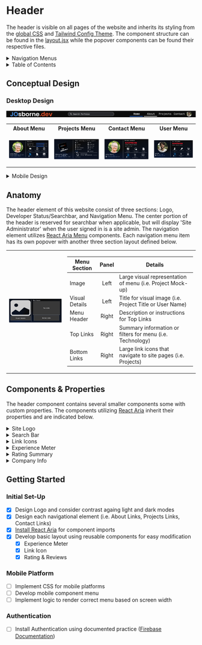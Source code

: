 # Header

The header is visible on all pages of the website and inherits its styling from the [global CSS](../globals.css) and [Tailwind Config Theme](/tailwind.config.js). The component structure can be found in the [layout.jsx](./layout.jsx) while the popover components can be found their respective files.

<details>
<summary>Navigation Menus</summary>

- [About Menu](./aboutMenu.jsx)
- [Projects Menu](./projectsMenu.jsx)
- [Contact Menu](./contactMenu.jsx)
- [User Menu](./userMenu.jsx)

</details>

<!-- TABLE OF CONTENTS -->
<details>
  <summary>Table of Contents</summary>
  <ol>
    <li><a href="#conceptual-design">Conceptual Design</a></li>
    <li><a href="#anatomy">Anatomy</a></li>
    <li><a href="#data-structure">Data Structure</a></li>
    <li><a href="#getting-started">Getting Started</a></li>
  </ol>
</details>

## Conceptual Design

### Desktop Design

![Header](/img/Header.png)

<table>
<tr><th>About Menu</th><th>Projects Menu</th><th>Contact Menu</th><th>User Menu</th></tr>
<tr><td>

![About Menu](/img/AboutMenu.png)

</td><td>

![Projects Menu](/img/ProjectsMenu.png)

</td><td>

![Contact Menu](/img/ContactMenu.png)

</td><td>

![User Menu](/img/UserMenu.png)

</td></tr>
</table>

<details>
<summary>Mobile Design</summary>

## Mobile Desing

<table>
<tr><th>Closed</th><th>Opened</th></tr>
<tr><td>

![Header](/img/HeaderMobile.png)

</td><td>

![Header](/img/HeaderMobile_Open.png)

</td></tr>
</table>

<table>
<tr><th>About Menu</th><th>Projects Menu</th><th>Contact Menu</th><th>User Menu</th></tr>
<tr><td>

![About Menu(Mobile)](/img/AboutMenuMobile.png)

</td><td>

![Project Menu(Mobile)](/img/ProjectsMenuMobile.png)

</td><td>

![Contact Menu(Mobile)](/img/ContactMenuMobie.png)

</td><td>

![User Menu(Mobile)](/img/UserMenuMobile.png)

</td></tr>
</table>

</details>

## Anatomy

The header element of this website consist of three sections: Logo, Developer Status/Searchbar, and Navigation Menu. The center portion of the header is reserved for searchbar when applicable, but will display 'Site Administrator' when the user signed in is a site admin. The navigation element utilizes [React Aria Menu](https://react-spectrum.adobe.com/react-aria/Menu.html) components. Each navigation menu item has its own popover with another three section layout defined below.

<table>
<tr><td>

![Navigation Menu Anatomy](/img/NavigationMenuAnatomy.png)

</td><td>

| Menu Section   | Panel | Details                                                      |
| -------------- | :---: | ------------------------------------------------------------ |
| Image          | Left  | Large visual representation of menu (i.e. Project Mock-up)   |
| Visual Details | Left  | Title for visual image (i.e. Project Title or User Name)     |
| Menu Header    | Right | Description or instructions for Top Links                    |
| Top Links      | Right | Summary information or filters for menu (i.e. Technology)    |
| Bottom Links   | Right | Large link icons that navigate to site pages (i.e. Projects) |

</td></tr>
</table>

## Components & Properties

The header component contains several smaller components some with custom properties. The components utilizing [React Aria](https://react-spectrum.adobe.com/react-aria/Menu.html#menuitem) inherit their properties and are indicated below.

<details>
<summary>Site Logo</summary>

### [Logo](./Logo.jsx)

![Logo](/img/Logo.svg)

The site logo is an SVG that utilizes the [Theme Colors](/README.md#brand-colors) in the [tailwind configuration](/tailwind.config.js).

| Property |  Type  | Description                                                               | React Aria |
| -------- | :----: | ------------------------------------------------------------------------- | :--------: |
| size     | string | Size of the logo ('small', 'medium', 'large', 'x-large') OR pixel height. |            |

</details>
<details>
<summary>Search Bar</summary>

### [Search Bar](./SearchBar.jsx)

![Search Bar](/img/SearchBar.png)

The center of the header is reserved for the search bar that allows users to immediately search through the porfoio using key words like _'SharePoint'_ or _'SQL'_.

| Property |  Type   | Description                                              | React Aria |
| -------- | :-----: | -------------------------------------------------------- | :--------: |
| isAdmin  | boolean | Is the signed in user flagged as the site Administrator? |            |

</details>
<details>
<summary>Link Icons</summary>

### [Link Icon](./linkIcon.jsx)

![Certification Icon](/img/Certification.png)

The link icon is a reusable component for menu items in the navigation. Each link icon consist of an icon and label with a configurable layout dependent on the size property.

| Property |  Type  | Description                                                             | React Aria |
| -------- | :----: | ----------------------------------------------------------------------- | :--------: |
| size     | string | Size of the logo ('small', 'medium', 'large', 'x-large') OR pixel size. |            |
| src      | string | Source of the icon image.                                               |            |
| icon     | string | Name of the icon _(Used in the [Icons Component](../icons/README.md))_. |            |
| label    | string | The text description to be displayed underneath/beside the icon.        |     ✓      |
| href     | string | The url for the item (Icon will be 'read-only' if not provided).        |     ✓      |
| target   | string | HTML attribute that determines how the link is opened                   |     ✓      |

</details>
<details>
<summary>Experience Meter</summary>

### [Experience Meter](../experienceMeter/README.md)

![Experience Meter](/img/ExperienceMeter.png)

The experience meter shows a progress bar that indicates the number of years I have used the technology compared to the number of years I have been designing/developing _(Since March 2014)_.

| Property   |  Type  | Description                                                              | React Aria |
| ---------- | :----: | ------------------------------------------------------------------------ | :--------: |
| tech       | object | JSON object returned from **[Technology](/README.md)** table in database |            |
| value      | number | Number of years of experience with technology _(Based off Start Date)_   |     ✓      |
| maxValue   | number | Number of years developing _(Based on first SharePoint project)_         |     ✓      |
| valueLabel | string | Label to show beside the bar _(## years)_                                |     ✓      |

</details>
<details>
<summary>Rating Summary</summary>

### [Rating Summary](../rating/README.md)

![Rating](/img/Rating.png)

The rating summary shows the average rating of all selected projects along with the number of reviews. The rating and review count are properties and shoud be calculated prior to rendering. Optionally, your can provide count of comments provided by the users.

| Property     |  Type   | Description                                                                       |
| ------------ | :-----: | --------------------------------------------------------------------------------- |
| className    | string  | Class name to be used on the individua stars for filled stars.                    |
| size         | string  | Size of the logo ('small', 'medium', 'large', 'x-large') OR pixel size.           |
| rating       | number  | Average rating calcuated from parent component. (_Star Rating: 1- 5_)             |
| reviewCount  | integer | Total count of reviews calculated from parent component.                          |
| commentCount | integer | Total count of comments included in the review, calculated from parent component. |

</details>
<details>
<summary>Company Info</summary>

### [Company Info](./companyInfo.jsx)

![Company Info](/img/CompanyInfo.png)

The company information component provides a visual of the company logo, name, and optional date of first project.

| Property |  Type  | Description                                                               |
| -------- | :----: | ------------------------------------------------------------------------- |
| company  | object | JSON object returned from the **[Clients](/README.md)** table in database |

</details>

## Getting Started

### Initial Set-Up

- [x] Design Logo and consider contrast againg light and dark modes
- [x] Design each navigational element (i.e. About Links, Projects Links, Contact Links)
- [x] [Install React Aria](/README.md#dependencies) for component imports
- [x] Develop basic layout using reusable components for easy modification
  - [x] Experience Meter
  - [x] Link Icon
  - [x] Rating & Reviews

### Mobile Platform

- [ ] Implement CSS for mobile platforms
- [ ] Develop mobile component menu
- [ ] Implement logic to render correct menu based on screen width

### Authentication

- [ ] Install Authentication using documented practice ([Firebase Documentation](https://firebase.google.com/docs/auth/web/start))
